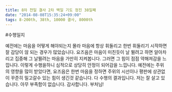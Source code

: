 ```yaml
---
title: 8차 천일 결사 2차 백일 기도 정진 38일째
date: "2014-08-08T15:35:24+09:00"
tags: 8-200th, 38th, 10000 결사, 8000th
---
```


#수행일지

예전에는 마음을 어떻게 해야되는지 몰라 마음에 항상 휘둘리고 한번 휘둘리기 시작하면 잘 감당이 않 되는 경우가 많았습니다. 요즈음은 마음이 미친듯이 날 뛸려고 하면 알아차리고 집중해 그 날뛸려는 마음을 가만히 지켜봅니다. 그러면 그 힘이 점점 약해져감을 느낍니다. 이렇게 수행을하니 심적으로 상당히 안정이 되어감을 느낍니다. 예전에는 주위의 영향을 많이 받았다면, 요즈음은 한번 마음을 정하면 주위의 시선이나 평판에 상관없이 꾸준히 밀고갈수 있는 힘이 생긴것 같습니다. 다 수행의 결과입니다. 저는 잘 살고 있습니다. 아무 부족함이 없습니다. 감사합니다. 부처님!

